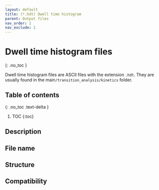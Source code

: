```yaml
---
layout: default
title: (*.hdt) Dwell time histogram
parent: Output files
nav_order: 1
nav_exclude: 1
---
```



# Dwell time histogram files
{: .no_toc }

Dwell time histogram files are ASCII files with the extension `.hdt`. They are usually found in the main`/transition_analysis/kinetics` folder.

## Table of contents
{: .no_toc .text-delta }

1. TOC
{:toc}

## Description

## File name

## Structure

## Compatibility
